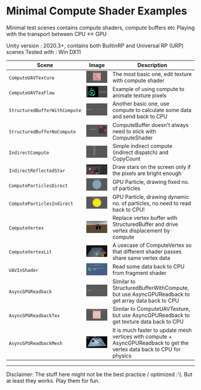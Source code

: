 # Minimal Compute Shader Examples
Minimal test scenes contains compute shaders, compute buffers etc
Playing with the transport between CPU <-> GPU

Unity version : 2020.3+, contains both BuiltinRP and Universal RP (URP) scenes
Tested with : Win DX11

| Scene | Image | Description |
| --- | - | --- |
| `ComputeUAVTexture` | ![](READMEimages/ComputeUAVTexture.gif) | The most basic one, edit texture with compute shader |
| `ComputeUAVTexFlow` | ![](READMEimages/ComputeUAVTexFlow.gif) | Example of using compute to animate texture pixels |
| `StructuredBufferWithCompute` | ![](READMEimages/StructuredBufferWithCompute.gif) | Another basic one, use compute to calculate some data and send back to CPU |
| `StructuredBufferNoCompute` | ![](READMEimages/StructuredBufferNoCompute.gif) | ComputeBuffer doesn't always need to stick with ComputeShader |
| `IndirectCompute` | ![](READMEimages/IndirectCompute.gif) | Simple indirect compute (indirect dispatch) and CopyCount |
| `IndirectReflectedStar` | ![](READMEimages/IndirectReflectedStar.gif) | Draw stars on the screen only if the pixels are bright enough |
| `ComputeParticlesDirect` | ![](READMEimages/ComputeParticlesDirect.gif) | GPU Particle, drawing fixed no. of particles |
| `ComputeParticlesIndirect` | ![](READMEimages/ComputeParticlesIndirect.gif) | GPU Particle, drawing dynamic no. of particles, no need to read back to CPU! |
| `ComputeVertex` | ![](READMEimages/ComputeVertex.gif) | Replace vertex buffer with StructuredBuffer and drive vertex displacement by compute |
| `ComputeVertexLit` | ![](READMEimages/ComputeVertexLit.gif) | A usecase of ComputeVertex so that different shader passes share same vertex data |
| `UAVInShader` | ![](READMEimages/UAVInShader.gif) | Read some data back to CPU from fragment shader |
| `AsyncGPUReadback` | ![](READMEimages/AsyncGPUReadback.gif) | Similar to StructuredBufferWithCompute, but use AsyncGPUReadback to get array data back to CPU |
| `AsyncGPUReadbackTex` | ![](READMEimages/AsyncGPUReadbackTex.gif) | Similar to ComputeUAVTexture, but use AsyncGPUReadback to get texture data back to CPU |
| `AsyncGPUReadbackMesh` | ![](READMEimages/AsyncGPUReadbackMesh.gif) | It is much faster to update mesh vertices with compute + AsyncGPUReadback to get the vertex data back to CPU for physics |

-------------

Disclaimer: The stuff here might not be the best practice / optimized :'(. But at least they works. Play them for fun.
